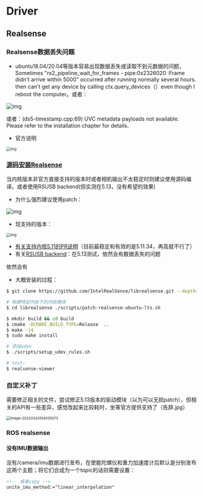 # Driver

## Realsense

### Realsense数据丢失问题

- ubuntu18.04/20.04等版本容易出现数据丢失或读取不到元数据的问题，Sometimes "rs2_pipeline_wait_for_frames - pipe:0x2326020 :Frame didn't arrive within 5000" occurred after running normally several hours. then can't get any device by calling ctx.query_devices（）even though I reboot the computer。或者：

![img](https://natsu-akatsuki.oss-cn-guangzhou.aliyuncs.com/img/Ubik2ySGaJfFRChA.png!thumbnail)

或者：(ds5-timestamp.cpp:69) UVC metadata payloads not available. Please refer to the installation chapter for details.

- 官方说明

<img src="https://natsu-akatsuki.oss-cn-guangzhou.aliyuncs.com/img/OMexwVLPme42VIqT.png!thumbnail" alt="img" style="zoom:67%;" />

### [源码安装Realsense](https://github.com/IntelRealSense/librealsense/blob/master/doc/installation.md)

当内核版本非官方直接支持的版本时或者相机输出不太稳定时则建议使用源码编译。或者使用RSUSB backend(但实测在5.13，没有希望的效果)

- 为什么强烈建议使用patch：

![img](https://natsu-akatsuki.oss-cn-guangzhou.aliyuncs.com/img/FeCwfRwDKLBg4kON.png!thumbnail)

- 现支持的版本：

<img src="https://natsu-akatsuki.oss-cn-guangzhou.aliyuncs.com/img/AC4sXLKg96fADiPY.png!thumbnail" alt="img" style="zoom:67%;" />

- [有关支持内核5.11的PR说明](https://github.com/IntelRealSense/librealsense/pull/9727)（目前最稳定和有效的是5.11.34，再高就不行了）
- 有关[RSUSB backend](https://github.com/IntelRealSense/librealsense/issues/10306)：在5.13测试，依然会有数据丢失的问题

依然会有

- 大概安装的过程：

```bash
$ git clone https://github.com/IntelRealSense/librealsense.git --depth=1

# 构建特定内核下的内核模块
$ cd librealsense ./scripts/patch-realsense-ubuntu-lts.sh

$ mkdir build && cd build
$ cmake -DCMAKE_BUILD_TYPE=Release  ..
$ make -j4
$ sudo make install

# 添加udev
$ ./scripts/setup_udev_rules.sh

# test:
$ realsense-viewer
```

### 自定义补丁

需要修正相关的文件，尝试修正5.13版本的驱动模块（以为可以无损patch），但相关的API有一些差异，感觉改起来比较耗时，坐等官方提供支持了（告辞.jpg）

<img src="https://natsu-akatsuki.oss-cn-guangzhou.aliyuncs.com/img/image-20220324104535573.png" alt="image-20220324104535573" style="zoom:67%;" />

### ROS realsense

#### 没有IMU数据输出

 没有/camera/imu数据进行发布，在使能陀螺仪和重力加速度计后默认是分别发布这两个主题；将它们合成为一个topic的话则需要设置：

```xml
<!-- 或者copy -->
unite_imu_method:="linear_interpolation"
```

